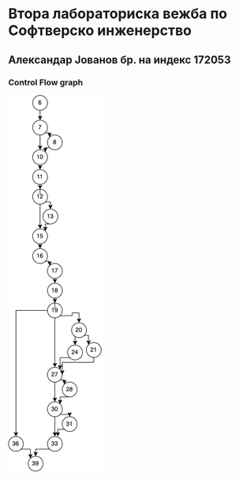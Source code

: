 # Втора лабораториска вежба по Софтверско инженерство

## Александар Јованов бр. на индекс 172053

### Control Flow graph

![diagram](graph.png)
